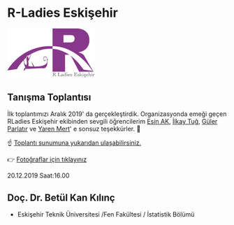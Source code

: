 # R-Ladies Eskişehir 

<img src="https://github.com/bkanx/R-Ladies-EskisehR-Stickers/blob/master/Init.png" width="200"> 


## Tanışma Toplantısı

İlk toplantımızı Aralık 2019' da gerçekleştirdik. Organizasyonda emeği geçen RLadies Eskişehir ekibinden sevgili öğrencilerim [Esin AK](https://twitter.com/sowhiteisgood), [İlkay Tuğ](https://twitter.com/tilkayy), [Güler Parlatır](https://twitter.com/Gulerparlatir) ve [Yaren Mert](https://twitter.com/yrnmrt)' e sonsuz teşekkürler. 💜

:point_up:   [Toplantı sunumuna yukarıdan ulaşabilirsiniz.](https://bkanx.github.io/RLadiesEskisehir-Webinar4/)

:point_right:  [Fotoğraflar için tıklayınız](https://www.meetup.com/rladies-eskisehir/photos/)


20.12.2019 Saat:16.00



 ## Doç. Dr. Betül Kan Kılınç
 
  - Eskişehir Teknik Üniversitesi /Fen Fakültesi / İstatistik Bölümü
  

